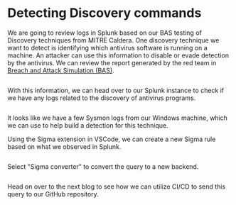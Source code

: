 # Detecting Discovery commands

We are going to review logs in Splunk based on our BAS testing of Discovery techniques from MITRE Caldera. One discovery technique we want to detect is identifying which antivirus software is running on a machine. An attacker can use this information to disable or evade detection by the antivirus. We can review the report generated by the red team in [Breach and Attack Simulation (BAS)](../../homelab/test-range/breach-and-attack-simulation-bas-1.md).

<figure><img src="../../.gitbook/assets/image (19) (2).png" alt=""><figcaption></figcaption></figure>

With this information, we can head over to our Splunk instance to check if we have any logs related to the discovery of antivirus programs.

<figure><img src="../../.gitbook/assets/image (10) (2).png" alt=""><figcaption></figcaption></figure>

It looks like we have a few Sysmon logs from our Windows machine, which we can use to help build a detection for this technique.

Using the Sigma extension in VSCode, we can create a new Sigma rule based on what we observed in Splunk.

<figure><img src="../../.gitbook/assets/image (4) (1).png" alt=""><figcaption></figcaption></figure>

Select "Sigma converter" to convert the query to a new backend.

<figure><img src="../../.gitbook/assets/image (1) (1) (1) (2) (1).png" alt=""><figcaption></figcaption></figure>

Head on over to the next blog to see how we can utilize CI/CD to send this query to our GitHub repository.

